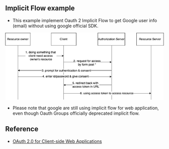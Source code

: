 
## Implicit Flow example
- This example implement Oauth 2 Implicit Flow to get Google user info (email) without using google official SDK.

![](./oauth_implicit.png)

- Please note that google are still using implicit flow for web application, even though Oauth Groups officially deprecated implicit flow.

## Reference
- [OAuth 2.0 for Client-side Web Applications](https://developers.google.com/identity/protocols/oauth2/javascript-implicit-flow?hl=en#oauth-2.0-endpoints_2)

